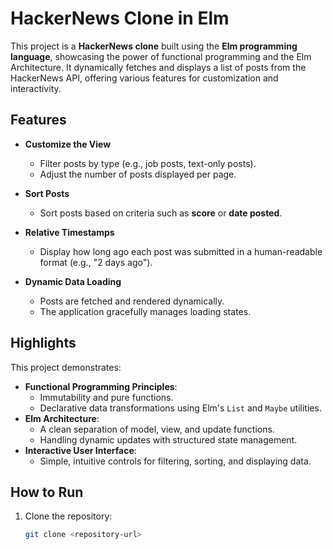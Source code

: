 # HackerNews Clone in Elm

This project is a **HackerNews clone** built using the **Elm programming language**, showcasing the power of functional programming and the Elm Architecture. It dynamically fetches and displays a list of posts from the HackerNews API, offering various features for customization and interactivity.

## Features

- **Customize the View**
  - Filter posts by type (e.g., job posts, text-only posts).
  - Adjust the number of posts displayed per page.

- **Sort Posts**
  - Sort posts based on criteria such as **score** or **date posted**.

- **Relative Timestamps**
  - Display how long ago each post was submitted in a human-readable format (e.g., "2 days ago").

- **Dynamic Data Loading**
  - Posts are fetched and rendered dynamically.
  - The application gracefully manages loading states.

## Highlights

This project demonstrates:
- **Functional Programming Principles**:
  - Immutability and pure functions.
  - Declarative data transformations using Elm's `List` and `Maybe` utilities.
- **Elm Architecture**:
  - A clean separation of model, view, and update functions.
  - Handling dynamic updates with structured state management.
- **Interactive User Interface**:
  - Simple, intuitive controls for filtering, sorting, and displaying data.

## How to Run

1. Clone the repository:
   ```bash
   git clone <repository-url>
